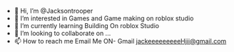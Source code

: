 - 👋 Hi, I’m @Jacksontrooper
- 👀 I’m interested in Games and Game making on roblox studio
- 🌱 I’m currently learning Building On roblox Studio
- 💞️ I’m looking to collaborate on ...
- 📫 How to reach me Email Me ON- Gmail jackeeeeeeeeeHjii@gmail.com
